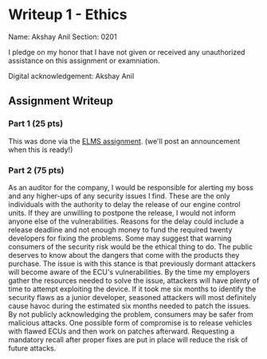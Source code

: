 # Writeup 1 - Ethics

Name: Akshay Anil
Section: 0201

I pledge on my honor that I have not given or received any unauthorized assistance on this assignment or examniation.

Digital acknowledgement: Akshay Anil

## Assignment Writeup

### Part 1 (25 pts)

This was done via the [ELMS assignment](). (we'll post an announcement when this is ready!)

### Part 2 (75 pts)

As an auditor for the company, I would be responsible for alerting my boss and any higher-ups of any security issues I find. These are the only individuals with the authority to delay the release of our engine control units. If they are unwilling to postpone the release, I would not inform anyone else of the vulnerabilities. Reasons for the delay could include a release deadline and not enough money to fund the required twenty developers for fixing the problems. 
Some may suggest that warning consumers of the security risk would be the ethical thing to do. The public deserves to know about the dangers that come with the products they purchase. The issue is with this stance is that previously dormant attackers will become aware of the ECU's vulnerabilities. By the time my employers gather the resources needed to solve the issue, attackers will have plenty of time to attempt exploiting the device. If it took me six months to identify the security flaws as a junior developer, seasoned attackers will most definitely cause havoc during the estimated six months needed to patch the issues. By not publicly acknowledging the problem, consumers may be safer from malicious attacks.
One possible form of compromise is to release vehicles with flawed ECUs and then work on patches afterward. Requesting a mandatory recall after proper fixes are put in place will reduce the risk of future attacks.